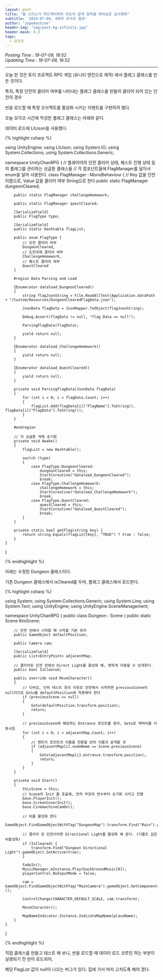 ```yaml
---
layout: post
title: "윌 스미스가 하드캐리하여 의도치 않게 원작을 뛰어넘은 실사영화"
subtitle: '2019-07-09, 4회차 모각코 결과'
author: "jopemachine"
header-img: "img/post-bg-infinity.jpg"
header-mask: 0.3
tags:
  - 모각코
---
```


<i>Posting Time : 19-07-09, 16:52</i><br>
<i>Updating Time : 19-07-09, 16:52</i><br>

---

오늘 한 것은 토이 프로젝트 RPG 게임 (유니티 엔진으로 제작) 에서 플래그 클래스를 만든 것이다.

특히, 특정 던전의 클리어 여부를 나타내는 플래그 클래스를 만들어 클리어 되어 있는 던전의 경우

씬을 로드할 때 특정 오브젝트를 활성화 시키는 이벤트를 구현하려 했다.

오늘 모각코 시간에 작성한 플래그 클래스는 아래와 같다.

데이터 로드에 LitJson을 사용했다.

{% highlight csharp %}

using UnityEngine;
using LitJson;
using System.IO;
using System.Collections;
using System.Collections.Generic;

namespace UnityChanRPG
{
    // 플레이어의 던전 클리어 상태, 퀘스트 진행 상태 등의 플래그를 관리하는 싱글톤 클래스들
    // 각 컴포넌트들에 FlagManager를 달아서 enum을 달아 사용한다.
    class FlagManager : MonoBehaviour
    {
        // Key 값을 던전 이름으로, Value 값을 클리어 여부 String으로 한다
        public static FlagManager dungeonCleared;

        public static FlagManager challengeHomework;

        public static FlagManager questCleared;

        [SerializeField]
        public FlagType type;

        [SerializeField]
        public static Hashtable flagList;

        public enum FlagType {
            // 던전 클리어 여부
            DungeonCleared,
            // 도전과제 클리어 여부
            ChallengeHomework,
            // 퀘스트 클리어 여부
            QuestCleared
        }

        #region Data Parsing and Load

        IEnumerator dataload_DungeonCleared()
        {
            string flagJsonString = File.ReadAllText(Application.dataPath + "/Custom/Resources/DungeonClearedFlagData.json");

            JsonData flagData = JsonMapper.ToObject(flagJsonString);

            Debug.Assert(flagData != null, "flag Data == null");

            ParsingFlagData(flagData);

            yield return null;
        }

        IEnumerator dataload_ChallengeHomework()
        {
            yield return null;
        }

        IEnumerator dataload_QuestCleared()
        {
            yield return null;
        }

        private void ParsingFlagData(JsonData flagData)
        {
            for (int i = 0; i < flagData.Count; i++)
            {
                flagList.Add(flagData[i]["FlagName"].ToString(), flagData[i]["FlagData"].ToString());
            }
        }

        #endregion

        // 각 싱글톤 객체 초기화
        private void Awake()
        {
            flagList = new Hashtable();

            switch (type)
            {
                case FlagType.DungeonCleared:
                    dungeonCleared = this;
                    StartCoroutine("dataload_DungeonCleared");
                    break;
                case FlagType.ChallengeHomework:
                    challengeHomework = this;
                    StartCoroutine("dataload_ChallengeHomework");
                    break;
                case FlagType.QuestCleared:
                    questCleared = this;
                    StartCoroutine("dataload_QuestCleared");
                    break;
            }
        }

        private static bool getFlag(string key) {
            return string.Equals(flagList[key], "TRUE") ? true : false; 
        }
    }
}

{% endhighlight %}

아래는 수정한 Dungeon 클래스이다.

기존 Dungeon 클래스에서 isCleared를 두어, 플래그 클래스에서 로드한다.

{% highlight csharp %}

using System;
using System.Collections.Generic;
using System.Linq;
using System.Text;
using UnityEngine;
using UnityEngine.SceneManagement;

namespace UnityChanRPG
{
    public class Dungeon : Scene
    {
        public static Scene thisScene;

        // 던젼 씬에서 시작할 때 시작할 기본 위치
        public GameObject defaultPosition;

        public Camera cam;

        [SerializeField]
        public List<EntryPoint> adjacentMap;

        // 클리어된 던전 씬에선 Direct Light를 활성화 해, 편하게 이동할 수 있게한다.
        public bool IsCleared;

        public override void MoveCharacter()
        {
            // 디버깅, 단위 테스트 등의 이유로 던전에서 시작하면 previousScene이 null이므로 Goto를 defaultPosition에 적용해야 한다
            if (previousScene == null) 
            {
                Goto(defaultPosition.transform.position);
                return;
            }

            // previousScene에 해당하는 Entrance 포인트를 찾아, Goto로 캐릭터를 이동시킴
            for (int i = 0; i < adjacentMap.Count; i++)
            {
                // 엔트리 포인트의 이름을 전환할 씬의 이름과 같게할 것
                if (adjacentMap[i].nodeName == Scene.previousScene)
                {
                    Goto(adjacentMap[i].entrance.transform.position);
                    return;
                }
            }
        }

        private void Start()
        {
            thisScene = this;
            // Scene의 Init 를 호출해, 먼저 부모의 변수부터 초기화 시키고 진행
            base.PlayerInit();
            base.ScreenCoverInit();
            base.CinemachineCamOn();

            // 비를 활성화 한다
            GameObject.FindGameObjectWithTag("DungeonMap").transform.Find("Rain").gameObject.SetActive(true);

            // 클리어 된 던전이라면 Directional Light를 활성화 해 준다. (디폴트 값은 비활성화)
            if (IsCleared) {
                transform.Find("Dungeon Directional Light").gameObject.SetActive(true);
            }

            FadeIn();
            MusicManager.mInstance.Play(backGroundMusic[0]);
            playerControl.NoInputMode = false;

            cam = GameObject.FindGameObjectWithTag("MainCamera").gameObject.GetComponent<Camera>();

            ControlChange(CHARACTER_DEFAULT_SCALE, cam.transform);

            MoveCharacter();
            
            MapNameIndicator.Instance.IndicateMapName(placeName);
        }
    }
}

{% endhighlight %}

직접 클래스를 만들고 테스트 해 보니, 씬을 로드할 때 데이터 로드 코루틴 하는 부분이 실행되기 전 씬이 로드되어,

해당 FlagList 값이 null이 나오는 버그가 있다. 집에 가서 마저 고치도록 해야 겠다.